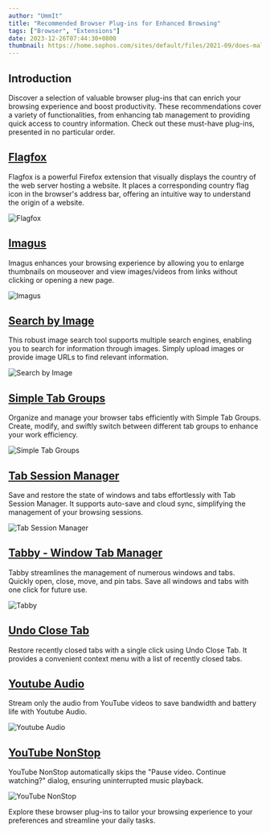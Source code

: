 ```yaml
---
author: "UmmIt"
title: "Recommended Browser Plug-ins for Enhanced Browsing"
tags: ["Browser", "Extensions"]
date: 2023-12-26T07:44:30+0800
thumbnail: https://home.sophos.com/sites/default/files/2021-09/does-malware-exist.jpeg
---
```


## Introduction

Discover a selection of valuable browser plug-ins that can enrich your browsing experience and boost productivity. These recommendations cover a variety of functionalities, from enhancing tab management to providing quick access to country information. Check out these must-have plug-ins, presented in no particular order.

## [Flagfox](https://addons.mozilla.org/zh-TW/firefox/addon/flagfox/)

Flagfox is a powerful Firefox extension that visually displays the country of the web server hosting a website. It places a corresponding country flag icon in the browser's address bar, offering an intuitive way to understand the origin of a website.

![Flagfox](https://addons.mozilla.org/user-media/previews/thumbs/128/128278.jpg?modified=1622132177)

## [Imagus](https://addons.mozilla.org/zh-TW/firefox/addon/imagus/)

Imagus enhances your browsing experience by allowing you to enlarge thumbnails on mouseover and view images/videos from links without clicking or opening a new page.

![Imagus](https://addons.mozilla.org/user-media/previews/thumbs/126/126064.jpg?modified=1622132363)

## [Search by Image](https://addons.mozilla.org/zh-TW/firefox/addon/search_by_image/)

This robust image search tool supports multiple search engines, enabling you to search for information through images. Simply upload images or provide image URLs to find relevant information.

![Search by Image](https://addons.mozilla.org/user-media/previews/full/263/263054.png?modified=1635854423)

## [Simple Tab Groups](https://addons.mozilla.org/zh-TW/firefox/addon/simple-tab-groups/)

Organize and manage your browser tabs efficiently with Simple Tab Groups. Create, modify, and swiftly switch between different tab groups to enhance your work efficiency.

![Simple Tab Groups](https://addons.mozilla.org/user-media/previews/thumbs/209/209871.jpg?modified=1622132830)

## [Tab Session Manager](https://addons.mozilla.org/zh-TW/firefox/addon/tab-session-manager/)

Save and restore the state of windows and tabs effortlessly with Tab Session Manager. It supports auto-save and cloud sync, simplifying the management of your browsing sessions.

![Tab Session Manager](https://addons.mozilla.org/user-media/previews/thumbs/224/224507.jpg?modified=1622132782)

## [Tabby - Window Tab Manager](https://addons.mozilla.org/zh-TW/firefox/addon/tabby-window-tab-manager/)

Tabby streamlines the management of numerous windows and tabs. Quickly open, close, move, and pin tabs. Save all windows and tabs with one click for future use.

![Tabby](https://addons.mozilla.org/user-media/previews/thumbs/240/240529.jpg?modified=1622133220)

## [Undo Close Tab](https://addons.mozilla.org/zh-TW/firefox/addon/undoclosetabbutton/)

Restore recently closed tabs with a single click using Undo Close Tab. It provides a convenient context menu with a list of recently closed tabs.

## [Youtube Audio](https://addons.mozilla.org/en-US/firefox/addon/youtube-audio/)

Stream only the audio from YouTube videos to save bandwidth and battery life with Youtube Audio.

![Youtube Audio](https://addons.mozilla.org/user-media/previews/full/179/179540.png?modified=1622132573)

## [YouTube NonStop](https://addons.mozilla.org/en-US/firefox/addon/youtube-nonstop)

YouTube NonStop automatically skips the "Pause video. Continue watching?" dialog, ensuring uninterrupted music playback.

![YouTube NonStop](https://addons.mozilla.org/user-media/previews/thumbs/209/209112.jpg?modified=1622133496)

Explore these browser plug-ins to tailor your browsing experience to your preferences and streamline your daily tasks.
